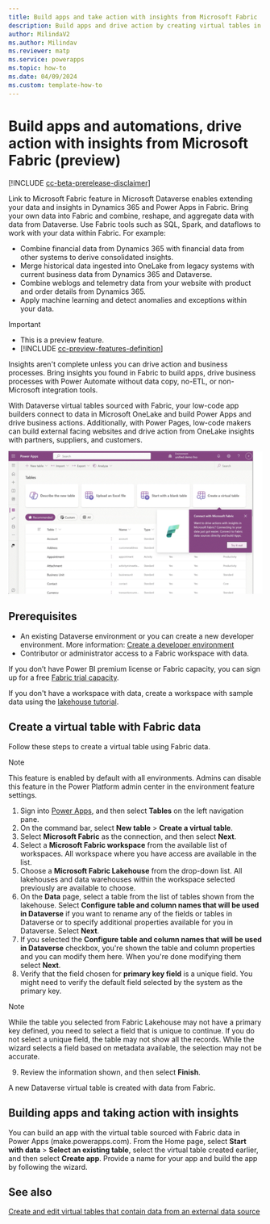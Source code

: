 ```yaml
---
title: Build apps and take action with insights from Microsoft Fabric
description: Build apps and drive action by creating virtual tables in Microsoft Dataverse with insights from Microsoft Fabric.
author: MilindaV2
ms.author: Milindav
ms.reviewer: matp
ms.service: powerapps
ms.topic: how-to
ms.date: 04/09/2024
ms.custom: template-how-to
---
```

# Build apps and automations, drive action with insights from Microsoft Fabric (preview)

[!INCLUDE [cc-beta-prerelease-disclaimer](../../includes/cc-beta-prerelease-disclaimer.md)]

Link to Microsoft Fabric feature in Microsoft Dataverse enables extending your data and insights in Dynamics 365 and Power Apps in Fabric. Bring your own data into Fabric and combine, reshape, and aggregate data with data from Dataverse. Use Fabric tools such as SQL, Spark, and dataflows to work with your data within Fabric. For example:

- Combine financial data from Dynamics 365 with financial data from other systems to derive consolidated insights.
- Merge historical data ingested into OneLake from legacy systems with current business data from Dynamics 365 and Dataverse.
- Combine weblogs and telemetry data from your website with product and order details from Dynamics 365.
- Apply machine learning and detect anomalies and exceptions within your data.

> [!IMPORTANT]
>
> - This is a preview feature.
> - [!INCLUDE [cc-preview-features-definition](../../includes/cc-preview-features-definition.md)]

Insights aren't complete unless you can drive action and business processes. Bring insights you found in Fabric to build apps, drive business processes with Power Automate without data copy, no-ETL, or non-Microsoft integration tools.

With Dataverse virtual tables sourced with Fabric, your low-code app builders connect to data in Microsoft OneLake and build Power Apps and drive business actions. Additionally, with Power Pages, low-code makers can build external facing websites and drive action from OneLake insights with partners, suppliers, and customers.

![Virtual table with insights from Microsoft Fabric](media/Fabric/Fabric_to_App_GIF_demo.gif)

## Prerequisites

- An existing Dataverse environment or you can create a new developer environment. More information: [Create a developer environment](/power-platform/developer/create-developer-environment)
- Contributor or administrator access to a Fabric workspace with data.

If you don’t have Power BI premium license or Fabric capacity, you can sign up for a free [Fabric trial capacity](/fabric/get-started/fabric-trial).

If you don't have a workspace with data, create a workspace with sample data using the [lakehouse tutorial](/fabric/data-engineering/tutorial-build-lakehouse).

## Create a virtual table with Fabric data

Follow these steps to create a virtual table using Fabric data.

> [!NOTE]
>
> This feature is enabled by default with all environments. Admins can disable this feature in the Power Platform admin center in the environment feature settings.

1. Sign into [Power Apps](https://make.powerapps.com), and then select **Tables** on the left navigation pane.
2. On the command bar, select **New table** > **Create a virtual table**.
3. Select **Microsoft Fabric** as the connection, and then select **Next**.
4. Select a **Microsoft Fabric workspace** from the available list of workspaces. All workspace where you have access are available in the list.
5. Choose a **Microsoft Fabric Lakehouse** from the drop-down list. All lakehouses and data warehouses within the workspace selected previously are available to choose.
6. On the **Data** page, select a table from the list of tables shown from the lakehouse. Select **Configure table and column names that will be used in Dataverse** if you want to rename any of the fields or tables in Dataverse or to specify additional properties available for you in Dataverse. Select **Next**.
7. If you selected the **Configure table and column names that will be used in Dataverse** checkbox, you're shown the table and column properties and you can modify them here. When you're done modifying them select **Next**.
8. Verify that the field chosen for **primary key field** is a unique field. You might need to verify the default field selected by the system as the primary key.
   
> [!NOTE]
>
> While the table you selected from Fabric Lakehouse may not have a primary key defined, you need to select a field that is unique to continue. If you do not select a unique field, the table may not show all the records. While the wizard selects a field based on metadata available, the selection may not be accurate.  

9. Review the information shown, and then select **Finish**.

A new Dataverse virtual table is created with data from Fabric.

## Building apps and taking action with insights

You can build an app with the virtual table sourced with Fabric data in Power Apps (make.powerapps.com). From the Home page, select **Start with data** > **Select an existing table**, select the virtual table created earlier, and then select **Create app**. Provide a name for your app and build the app by following the wizard.

## See also

[Create and edit virtual tables that contain data from an external data source](create-edit-virtual-entities.md)
